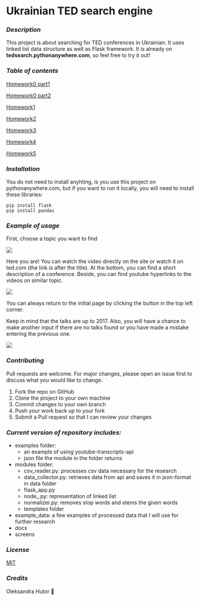 # Ukrainian TED search engine
### *Description*

This project is about searching for TED conferences in Ukrainian. It uses linked list data structure as well as Flask framework. It is already on **tedsearch.pythonanywhere.com**, so feel free to try it out!

### *Table of contents*

[Homework0 part1](https://github.com/Oleksandra2020/TED_Search/wiki/12-питань)

[Homework0 part2](https://github.com/Oleksandra2020/TED_Search/wiki/Зареферовані-дописи)

[Homework1](https://github.com/Oleksandra2020/TED_Search/wiki/Опис-проблеми,-або-Домашнє-завдання-№1)

[Homework2](https://github.com/Oleksandra2020/TED_Search/wiki/Система,-дані,-бібліотеки,-або-Домашнє-завдання-№2)

[Homework3](https://github.com/Oleksandra2020/TED_Search/wiki/Структури-даних-та-ADT,-або-Домашнє-завдання-№3)

[Homework4](https://github.com/Oleksandra2020/TED_Search/wiki/Дані,-експерименти,-або-Домашнє-завдання-№4)

[Homework5](https://github.com/Oleksandra2020/TED_Search/wiki/Аналіз-та-висновки,-або-Домашнє-завдання-№5)

### *Installation*

You do not need to install anyhting, is you use this project on pythonanywhere.com,
but if you want to run it locally, you will need to install these libraries:

```
pip install flask
pip install pandas
```

### *Example of usage*

First, choose a topic you want to find

![](screens/img1.png)

Here you are! You can watch the video directly on the site or watch it on ted.com (the link is after the title). At the bottom, you can find a short description of a conference. Beside, you can find youtube hyperlinks to the videos on similar topic.

![](screens/img2.png)

You can always return to the initial page by clicking the button in the top left corner.

Keep in mind that the talks are up to 2017. 
Also, you will have a chance to make another input if there are no talks found or you have made a mistake entering the previous one.

![](screens/img3.png)

### *Contributing*

Pull requests are welcome. For major changes, please open an issue first to discuss what you would like to change.

1. Fork the repo on GitHub
2. Clone the project to your own machine
3. Commit changes to your own branch
4. Push your work back up to your fork
5. Submit a Pull request so that I can review your changes

### *Current version of repository includes:*

- examples folder: 
    - an example of using youtube-transcripts-api 
    - json file the module in the folder returns
- modules folder:
    - csv_reader.py: processes csv data necessary for the research
    - data_collector.py: retrieves data from api and saves it in json-format in data folder
    - flask_app.py
    - node_.py: representation of linked list
    - normalizer.py: removes stop words and stems the given words
    - templates folder
- example_data: a few examples of processed data that I will use for further research
- docs
- screens

### *License*

[MIT](https://github.com/Oleksandra2020/TED_Search/blob/master/LICENSE)

### *Credits*

Oleksandra Hutor :butterfly: